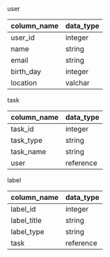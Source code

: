 user 

column_name| data_type
-----------|-----------
user_id    | integer
name|string 
email|string 
birth_day|integer 
location|valchar 

task 

column_name| data_type
-----------|-----------
task_id|integer 
task_type|string 
task_name|string 
user|reference


label

column_name| data_type
-----------|-----------
 label_id|integer 
 label_title|string 
 label_type|string
 task|reference


